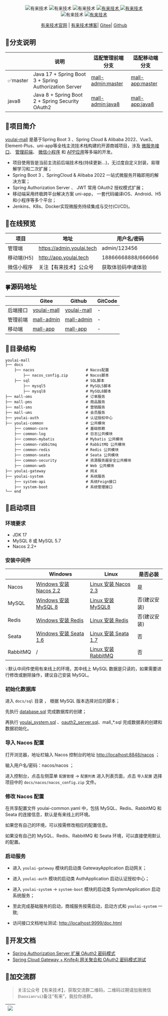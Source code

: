 <p align="center">
    <img alt="有来技术" src="https://img.shields.io/badge/Java-17-brightgreen.svg"/>
    <img alt="有来技术" src="https://img.shields.io/badge/SpringBoot-3.1.5-green.svg"/>
    <img alt="有来技术" src="https://img.shields.io/badge/SpringCloud & Alibaba-2022-yellowgreen.svg"/>
     <a href="https://gitee.com/youlaitech/youlai-mall" target="_blank">
        <img alt="有来技术" src="https://gitee.com/youlaitech/youlai-mall/badge/star.svg"/>
    </a>     
    <a href="https://github.com/hxrui" target="_blank">
        <img alt="有来技术" src="https://img.shields.io/github/stars/youlaitech/youlai-mall.svg?style=social&label=Stars"/>
    </a>
    <br/>
    <img alt="有来技术" src="https://img.shields.io/badge/license-Apache%20License%202.0-blue.svg"/>
    <a href="https://gitee.com/youlaiorg" target="_blank">
        <img alt="有来技术" src="https://img.shields.io/badge/Author-有来开源组织-orange.svg"/>
    </a>
</p>

<p align="center">
   <a target="_blank" href="https://www.youlai.tech">有来技术官网</a> |
   <a target="_blank" href="https://youlai.blog.csdn.net">有来技术博客</a>|
   <a target="_blank" href="https://gitee.com/haoxr">Gitee</a>|
   <a target="_blank" href="https://github.com/haoxianrui">Github</a> 
</p>

## 🌱分支说明
|                   | 说明                                                    | 适配管理前端分支                                                               | 适配移动端分支                                                            |
|-------------------|-------------------------------------------------------|------------------------------------------------------------------------|--------------------------------------------------------------------|
| ✅master            | Java 17 + Spring Boot 3 + Spring Authorization Server | [mall-admin:master](https://gitee.com/youlaiorg/mall-admin)            | [mall-app:master](https://gitee.com/youlaiorg/mall-app)            |
| java8 | Java 8 + Spring Boot 2 + Spring Security OAuth2       | [mall-admin:java8](https://gitee.com/youlaiorg/mall-admin/tree/java8/) | [mall-app:java8](https://gitee.com/youlaiorg/mall-app/tree/java8/) |


## 🚀项目简介

[youlai-mall](https://gitee.com/haoxr) 是基于Spring Boot 3 、Spring Cloud & Alibaba
2022、Vue3、Element-Plus、uni-app等全栈主流技术栈构建的开源商城项目，涉及 [微服务接口](https://gitee.com/youlaitech/youlai-mall)、 [管理前端](https://gitee.com/youlaitech/youlai-mall-admin)、 [微信小程序](https://gitee.com/youlaitech/youlai-mall-weapp)
和 [APP应用](https://gitee.com/youlaitech/youlai-mall-weapp)等多端的开发。

- 项目使用皆是当前主流前后端技术栈(持续更新...)，无过度自定义封装，易理解学习和二次扩展；
- Spring Boot 3 、SpringCloud & Alibaba 2022 一站式微服务开箱即用的解决方案；
- Spring Authorization Server 、 JWT 常用 OAuth2 授权模式扩展；
- 移动端采用终极跨平台解决方案 uni-app， 一套代码编译iOS、Android、H5和小程序等多个平台；
- Jenkins、K8s、Docker实现微服务持续集成与交付(CI/CD)。

## 🌈在线预览

| 项目      | 地址                        | 用户名/密码             |
|---------|---------------------------|--------------------|
| 管理端     | https://admin.youlai.tech | admin/123456       |
| 移动端(H5) | http://app.youlai.tech    | 18866668888/666666 |
| 微信小程序  | 关注【有来技术】公众号| 获取体验码申请体验              |


## 🍀源码地址

|      | Gitee                                                  | Github                                                   | GitCode |
|------|--------------------------------------------------------|----------------------------------------------------------|---------|
| 后端接口 | [youlai-mall](https://gitee.com/youlaiorg/youlai-mall) | [youlai-mall](https://github.com/youlaitech/youlai-mall) | -       |
| 管理前端 | [mall-admin](https://gitee.com/youlaiorg/mall-admin)   | [mall-admin](https://github.com/youlaitech/mall-admin)   | -       |
| 移动端  | [mall-app](https://gitee.com/youlaiorg/mall-app)       | [mall-app](https://github.com/youlaitech/mall-app)       | -       |

## 📁目录结构

``` text
youlai-mall
├── docs  
    ├── nacos                       # Nacos配置
        ├── nacos_config.zip        # Nacos脚本   
    ├── sql                         # SQL脚本
        ├── mysql5                  # MySQL5脚本
        ├── mysql8                  # MySQL8脚本
├── mall-oms                        # 订单服务
├── mall-pms                        # 商品服务
├── mall-sms                        # 营销服务
├── mall-ums                        # 会员服务
├── youlai-auth                     # 认证授权中心
├── youlai-common                   # 公共模块
    ├── common-core                 # 基础依赖
    ├── common-log                  # 日志公共模块
    ├── common-mybatis              # Mybatis 公共模块
    ├── common-rabbitmq             # RabbitMQ 公共模块
    ├── common-redis                # Redis 公共模块
    ├── common-seata                # Seata 公共模块
    ├── common-security             # 资源服务器安全公共模块
    ├── common-web                  # Web 公共模块
├── youlai-gateway                  # 网关
├── youlai-system                   # 系统服务
    ├── system-api                  # 系统Feign接口
    ├── system-boot                 # 系统管理接口
└── end       
```

## 🌌启动项目

### 环境要求

- JDK 17
- MySQL 8 或 MySQL 5.7
- Nacos 2.2+

### 安装中间件

|          | Windows                                                      | Linux                                                        | 是否必装     |
| -------- | ------------------------------------------------------------ | ------------------------------------------------------------ | ------------ |
| Nacos    | [Windows 安装 Nacos 2.2](https://youlai.blog.csdn.net/article/details/130864925) | [Linux 安装 Nacos 2.3](https://youlai.blog.csdn.net/article/details/132592040) | 是           |
| MySQL    | [Windows 安装 MySQL 8](https://youlai.blog.csdn.net/article/details/133272887) | [Linux 安装 MySQL8](https://youlai.blog.csdn.net/article/details/130398179) | 否(建议安装) |
| Redis    | [Windows 安装 Redis](https://youlai.blog.csdn.net/article/details/133410293) | [Linux 安装 Redis](https://youlai.blog.csdn.net/article/details/130439335) | 否(建议安装) |
| Seata    | [Windows 安装 Seata 1.6](https://youlai.blog.csdn.net/article/details/133295970) | [Linux 安装 Seata 1.7](https://youlai.blog.csdn.net/article/details/133376131) | 否           |
| RabbitMQ | /                                                            | [Linux 安装 RabbitMQ](https://blog.csdn.net/u013737132/article/details/130439122) | 否           |

💡默认中间件使用有来线上的环境，其中线上 MySQL 数据是只读的，如果需要进行修改或删除操作，建议自己安装 MySQL。

### 初始化数据库

进入 `docs/sql` 目录 ， 根据 MySQL 版本选择对应的脚本；

先执行 [database.sql](docs%2Fsql%2Fmysql8%2Fdatabase.sql) 完成数据库的创建；

再执行 [youlai_system.sql](docs%2Fsql%2Fmysql8%2Fyoulai_system.sql) 、[oauth2_server.sql](docs%2Fsql%2Fmysql8%2Foauth2_server.sql)、mall_*.sql 完成数据表的创建和数据初始化。

### 导入 Nacos 配置

打开浏览器，地址栏输入 Nacos 控制台的地址 [ http://localhost:8848/nacos]( http://localhost:8848/nacos) ；

输入用户名/密码：nacos/nacos ；

进入控制台，点击左侧菜单 `配置管理` → `配置列表` 进入列表页面，点击 `导入配置`
选择项目中的 `docs/nacos/nacos_config.zip` 文件。

### 修改 Nacos 配置

在共享配置文件 youlai-common.yaml 中，包括 MySQL、Redis、RabbitMQ 和 Seata 的连接信息，默认是有来线上的环境。

如果您有自己的环境，可以按需修改相应的配置信息。

如果没有自己的 MySQL、Redis、RabbitMQ 和 Seata 环境，可以直接使用默认的配置。

### 启动服务

- 进入 `youlai-gateway` 模块的启动类 GatewayApplication 启动网关；

- 进入 `youlai-auth` 模块的启动类 AuthApplication 启动认证授权中心；

- 进入 `youlai-system`  → `system-boot` 模块的启动类 SystemApplication 启动系统服务；

- 至此完成基础服务的启动，商城服务按需启动，启动方式和 `youlai-system` 一致;

- 访问接口文档地址测试:  [http://localhost:9999/doc.html](http://localhost:9999/doc.html)


## 📝开发文档

- [Spring Authorization Server 扩展 OAuth2 密码模式](https://youlai.blog.csdn.net/article/details/134024381)
- [Spring Cloud Gateway + Knife4j 网关聚合和 OAuth2 密码模式测试](https://youlai.blog.csdn.net/article/details/134081509)


## 💖加交流群

> 关注公众号【有来技术】，获取交流群二维码，二维码过期请加我微信(`haoxianrui`)备注“有来”，我拉你进群。

| ![](https://s2.loli.net/2022/11/19/OGjum9wr8f6idLX.png) |
|---------------------------------------------------------|
